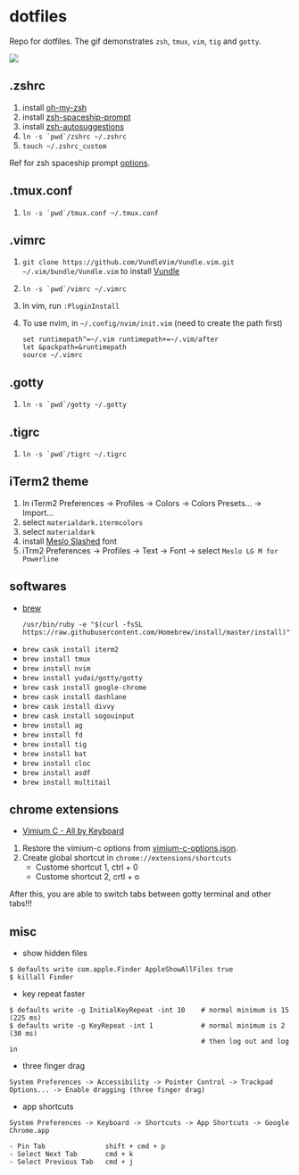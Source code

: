 # dotfiles
Repo for dotfiles. The gif demonstrates `zsh`, `tmux`, `vim`, `tig` and `gotty`.

![](https://user-images.githubusercontent.com/4976854/81347627-65b0a100-9071-11ea-91e7-3a3a8381c043.gif)

## .zshrc

1. install [oh-my-zsh](https://ohmyz.sh/)
1. install [zsh-spaceship-prompt](https://github.com/denysdovhan/spaceship-prompt#oh-my-zsh)
1. install [zsh-autosuggestions](https://github.com/zsh-users/zsh-autosuggestions/blob/master/INSTALL.md#oh-my-zsh)
1. ``ln -s `pwd`/zshrc ~/.zshrc``
1. `touch ~/.zshrc_custom`

Ref for zsh spaceship prompt [options](https://github.com/denysdovhan/spaceship-prompt/blob/master/docs/Options.md).

## .tmux.conf

1. ``ln -s `pwd`/tmux.conf ~/.tmux.conf``

## .vimrc

1. `git clone https://github.com/VundleVim/Vundle.vim.git ~/.vim/bundle/Vundle.vim` to install [Vundle](https://github.com/VundleVim/Vundle.vim)
2. ``ln -s `pwd`/vimrc ~/.vimrc``
3. In vim, run `:PluginInstall`
4. To use nvim, in `~/.config/nvim/init.vim` (need to create the path first)

    ```
    set runtimepath^=~/.vim runtimepath+=~/.vim/after
    let &packpath=&runtimepath
    source ~/.vimrc
    ```

## .gotty

1. ``ln -s `pwd`/gotty ~/.gotty``

## .tigrc

1. ``ln -s `pwd`/tigrc ~/.tigrc``

## iTerm2 theme

1. In iTerm2 Preferences -> Profiles -> Colors -> Colors Presets... -> Import...
1. select `materialdark.itermcolors`
1. select `materialdark`
1. install [Meslo Slashed](https://github.com/powerline/fonts/blob/master/Meslo%20Slashed/Meslo%20LG%20M%20Regular%20for%20Powerline.ttf) font
1. iTrm2 Preferences -> Profiles -> Text -> Font -> select `Meslo LG M for Powerline`

## softwares

- [brew](https://brew.sh)
  ```
  /usr/bin/ruby -e "$(curl -fsSL https://raw.githubusercontent.com/Homebrew/install/master/install)"
  ```
- `brew cask install iterm2`
- `brew install tmux`
- `brew install nvim`
- `brew install yudai/gotty/gotty`
- `brew cask install google-chrome`
- `brew cask install dashlane`
- `brew cask install divvy`
- `brew cask install sogouinput`
- `brew install ag`
- `brew install fd`
- `brew install tig`
- `brew install bat`
- `brew install cloc`
- `brew install asdf`
- `brew install multitail`

## chrome extensions

- [Vimium C - All by Keyboard](https://chrome.google.com/webstore/detail/vimium-c-all-by-keyboard/hfjbmagddngcpeloejdejnfgbamkjaeg)

1. Restore the vimium-c options from [vimium-c-options.json](vimium-c-options.json).
1. Create global shortcut in `chrome://extensions/shortcuts`
    - Custome shortcut 1, ctrl + 0
    - Custome shortcut 2, crtl + o

After this, you are able to switch tabs between gotty terminal and other tabs!!!

## misc

- show hidden files
```
$ defaults write com.apple.Finder AppleShowAllFiles true
$ killall Finder
```
- key repeat faster
```
$ defaults write -g InitialKeyRepeat -int 10    # normal minimum is 15 (225 ms)
$ defaults write -g KeyRepeat -int 1            # normal minimum is 2 (30 ms)
                                                # then log out and log in
```

- three finger drag
```
System Preferences -> Accessibility -> Pointer Control -> Trackpad Options... -> Enable dragging (three finger drag)
```

- app shortcuts
```
System Preferences -> Keyboard -> Shortcuts -> App Shortcuts -> Google Chrome.app

- Pin Tab               shift + cmd + p
- Select Next Tab       cmd + k
- Select Previous Tab   cmd + j
```
